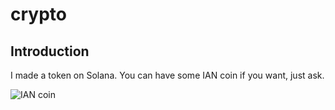 # crypto

## Introduction

I made a token on Solana. You can have some IAN coin if you want, just ask.

![IAN coin](https://solscan.io/token/84kqep5DBSYXCev2AmTxVNeoTCSXW2vdPr7xpCif3DuE#holders)
